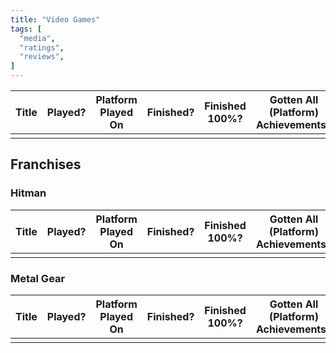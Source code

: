 ```yaml
---
title: "Video Games"
tags: [
  "media",
  "ratings",
  "reviews",
]
---
```


<!--|  | No |  | No | No | No | /10 |  |  |-->

| Title | Played? | Platform Played On | Finished? | Finished 100%? | Gotten All (Platform) Achievements? | Rating | Review/Comment | Note(s)/Link(s) |
|-|-|-|-|-|-|-|-|-|
|  |  |  |  |  |  |  |  |  |

## Franchises

### Hitman

| Title | Played? | Platform Played On | Finished? | Finished 100%? | Gotten All (Platform) Achievements? | Rating | Review/Comment | Note(s)/Link(s) |
|-|-|-|-|-|-|-|-|-|
|  |  |  |  |  |  |  |  |  |

### Metal Gear

| Title | Played? | Platform Played On | Finished? | Finished 100%? | Gotten All (Platform) Achievements? | Rating | Review/Comment | Note(s)/Link(s) |
|-|-|-|-|-|-|-|-|-|
|  |  |  |  |  |  |  |  |  |
